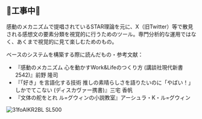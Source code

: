 ## 🚧工事中🚧
感動のメカニズムで提唱されているSTAR理論を元に、X（旧Twitter）等で散見される感想文の要素分類を視覚的に行うためのツール。専門分析的な運用ではなく、あくまで視覚的に見て楽しむためのもの。


ベースのシステムを構築する際に読んだもの・参考文献：

- 『感動のメカニズム 心を動かすWork&Lifeのつくり方 (講談社現代新書 2542)』前野 隆司
- 『「好き」を言語化する技術 推しの素晴らしさを語りたいのに「やばい！」しかでてこない (ディスカヴァー携書)』三宅 香帆
- 『文体の舵をとれ ル=グウィンの小説教室』アーシュラ・K・ル=グウィン



![31foAlKR2BL _SL500_](https://github.com/user-attachments/assets/8ee1895b-930f-4d1c-ac43-8f71dfc3f910)
